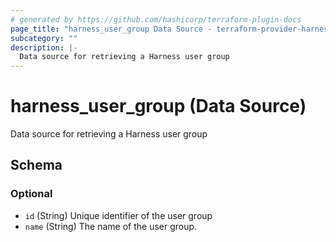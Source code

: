 ```yaml
---
# generated by https://github.com/hashicorp/terraform-plugin-docs
page_title: "harness_user_group Data Source - terraform-provider-harness"
subcategory: ""
description: |-
  Data source for retrieving a Harness user group
---
```


# harness_user_group (Data Source)

Data source for retrieving a Harness user group



<!-- schema generated by tfplugindocs -->
## Schema

### Optional

- `id` (String) Unique identifier of the user group
- `name` (String) The name of the user group.
